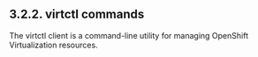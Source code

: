 ## 3.2.2. virtctl commands

The virtctl client is a command-line utility for managing OpenShift Virtualization resources.

<!-- image -->

